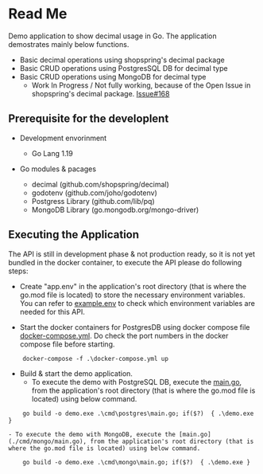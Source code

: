 # Read Me
Demo application to show decimal usage in Go. The application demostrates mainly below functions.
* Basic decimal operations using shopspring's decimal package
* Basic CRUD operations using PostgresSQL DB for decimal type
* Basic CRUD operations using MongoDB for decimal type
	- Work In Progress / Not fully working, because of the Open Issue in shopspring's decimal package. [Issue#168](https://github.com/shopspring/decimal/issues/168)

## Prerequisite for the developlent
* Development envorinment
	- Go Lang 1.19
	
* Go modules & pacages
	- decimal (github.com/shopspring/decimal)
	- godotenv (github.com/joho/godotenv)
	- Postgress Library (github.com/lib/pq)
	- MongoDB Library (go.mongodb.org/mongo-driver)

## Executing the Application
The API is still in development phase & not production ready, so it is not yet bundled in the docker container,
to execute the API please do following steps:
* Create "app.env" in the application's root directory (that is where the go.mod file is located) to store the necessary environment variables. You can refer to [example.env](./example.env) to  check which environment variables are needed for this API.

* Start the docker containers for PostgresDB using docker compose file [docker-compose.yml](./docker-compose.yml). Do check the port numbers in the docker compose file before starting. 
```
	docker-compose -f .\docker-compose.yml up
```

* Build & start the demo application.
	- To execute the demo with PostgreSQL DB, execute the [main.go](./cmd/postgres/main.go), from the application's root directory (that is where the go.mod file is located) using below command. 
```
	go build -o demo.exe .\cmd\postgres\main.go; if($?)  { .\demo.exe }
```

	- To execute the demo with MongoDB, execute the [main.go](./cmd/mongo/main.go), from the application's root directory (that is where the go.mod file is located) using below command. 
```
	go build -o demo.exe .\cmd\mongo\main.go; if($?)  { .\demo.exe }
```
